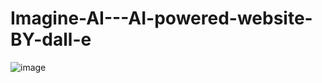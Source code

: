 # Imagine-AI---AI-powered-website-BY-dall-e

![image](https://github.com/iamzayd/Imagine-AI---AI-powered-website-BY-dall-e/assets/91972048/68835c6e-9b70-4079-b70c-a8b6b15e798f)
